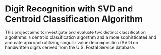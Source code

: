 # Digit Recognition with SVD and Centroid Classification Algorithm

This project aims to investigate and evaluate two distinct classification algorithms: a centroid classification algorithm and a more sophisticated and accurate approach utilizing singular value decomposition (SVD) on handwritten digits derived from the U.S. Postal Service database.

